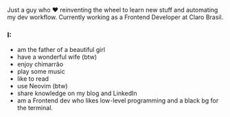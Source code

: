 Just a guy who ❤️ reinventing the wheel to learn new stuff and automating my dev workflow. Currently working as a Frontend Developer at Claro Brasil.

### I:
  - am the father of a beautiful girl
  - have a wonderful wife (btw)
  - enjoy chimarrão
  - play some music
  - like to read
  - use Neovim (btw)
  - share knowledge on my blog and LinkedIn
  - am a Frontend dev who likes low-level programming and a black bg for the terminal.
